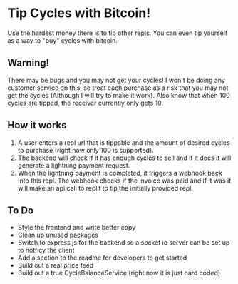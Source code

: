 # Tip Cycles with Bitcoin!

Use the hardest money there is to tip other repls. You can even tip yourself as a way to "buy" cycles with bitcoin.

## Warning!

There may be bugs and you may not get your cycles! I won't be doing any customer service on this, so treat each purchase as a risk that you may not get the cycles (Although I will try to make it work). Also know that when 100 cycles are tipped, the receiver currently only gets 10.

## How it works
1. A user enters a repl url that is tippable and the amount of desired cycles to purchase (right now only 100 is supported).
2. The backend will check if it has enough cycles to sell and if it does it will generate a lightning payment request.
3. When the lightning payment is completed, it triggers a webhook back into this repl. The webhook checks if the invoice was paid and if it was it will make an api call to replit to tip the initially provided repl.


## To Do
- Style the frontend and write better copy
- Clean up unused packages
- Switch to express js for the backend so a socket io server can be set up to notficy the client
- Add a section to the readme for developers to get started 
- Build out a real price feed
- Build out a true CycleBalanceService (right now it is just hard coded)

